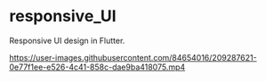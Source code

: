 # responsive_UI

Responsive UI design in Flutter.


https://user-images.githubusercontent.com/84654016/209287621-0e77f1ee-e526-4c41-858c-dae9ba418075.mp4

